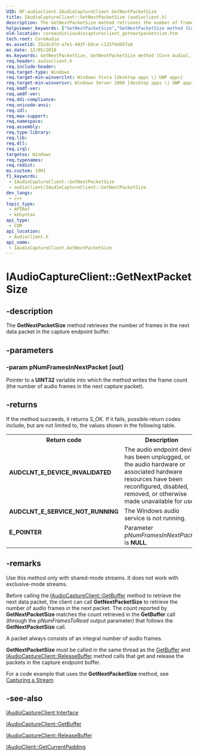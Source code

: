 ```yaml
---
UID: NF:audioclient.IAudioCaptureClient.GetNextPacketSize
title: IAudioCaptureClient::GetNextPacketSize (audioclient.h)
description: The GetNextPacketSize method retrieves the number of frames in the next data packet in the capture endpoint buffer.
helpviewer_keywords: ["GetNextPacketSize","GetNextPacketSize method [Core Audio]","GetNextPacketSize method [Core Audio]","IAudioCaptureClient interface","IAudioCaptureClient interface [Core Audio]","GetNextPacketSize method","IAudioCaptureClient.GetNextPacketSize","IAudioCaptureClient::GetNextPacketSize","IAudioCaptureClientGetNextPacketSize","audioclient/IAudioCaptureClient::GetNextPacketSize","coreaudio.iaudiocaptureclient_getnextpacketsize"]
old-location: coreaudio\iaudiocaptureclient_getnextpacketsize.htm
tech.root: CoreAudio
ms.assetid: 352dcd7d-a7e1-493f-b9ce-c125f9d45fa8
ms.date: 12/05/2018
ms.keywords: GetNextPacketSize, GetNextPacketSize method [Core Audio], GetNextPacketSize method [Core Audio],IAudioCaptureClient interface, IAudioCaptureClient interface [Core Audio],GetNextPacketSize method, IAudioCaptureClient.GetNextPacketSize, IAudioCaptureClient::GetNextPacketSize, IAudioCaptureClientGetNextPacketSize, audioclient/IAudioCaptureClient::GetNextPacketSize, coreaudio.iaudiocaptureclient_getnextpacketsize
req.header: audioclient.h
req.include-header: 
req.target-type: Windows
req.target-min-winverclnt: Windows Vista [desktop apps \| UWP apps]
req.target-min-winversvr: Windows Server 2008 [desktop apps \| UWP apps]
req.kmdf-ver: 
req.umdf-ver: 
req.ddi-compliance: 
req.unicode-ansi: 
req.idl: 
req.max-support: 
req.namespace: 
req.assembly: 
req.type-library: 
req.lib: 
req.dll: 
req.irql: 
targetos: Windows
req.typenames: 
req.redist: 
ms.custom: 19H1
f1_keywords:
 - IAudioCaptureClient::GetNextPacketSize
 - audioclient/IAudioCaptureClient::GetNextPacketSize
dev_langs:
 - c++
topic_type:
 - APIRef
 - kbSyntax
api_type:
 - COM
api_location:
 - Audioclient.h
api_name:
 - IAudioCaptureClient.GetNextPacketSize
---
```


# IAudioCaptureClient::GetNextPacketSize


## -description

The <b>GetNextPacketSize</b> method retrieves the number of frames in the next data packet in the capture endpoint buffer.

## -parameters

### -param pNumFramesInNextPacket [out]

Pointer to a <b>UINT32</b> variable into which the method writes the frame count (the number of audio frames in the next capture packet).

## -returns

If the method succeeds, it returns S_OK. If it fails, possible return codes include, but are not limited to, the values shown in the following table.

<table>
<tr>
<th>Return code</th>
<th>Description</th>
</tr>
<tr>
<td width="40%">
<dl>
<dt><b>AUDCLNT_E_DEVICE_INVALIDATED</b></dt>
</dl>
</td>
<td width="60%">
The audio endpoint device has been unplugged, or the audio hardware or associated hardware resources have been reconfigured, disabled, removed, or otherwise made unavailable for use.

</td>
</tr>
<tr>
<td width="40%">
<dl>
<dt><b>AUDCLNT_E_SERVICE_NOT_RUNNING</b></dt>
</dl>
</td>
<td width="60%">
The Windows audio service is not running.

</td>
</tr>
<tr>
<td width="40%">
<dl>
<dt><b>E_POINTER</b></dt>
</dl>
</td>
<td width="60%">
Parameter <i>pNumFramesInNextPacket</i> is <b>NULL</b>.

</td>
</tr>
</table>

## -remarks

Use this method only with shared-mode streams. It does not work with exclusive-mode streams.

Before calling the <a href="https://docs.microsoft.com/windows/desktop/api/audioclient/nf-audioclient-iaudiocaptureclient-getbuffer">IAudioCaptureClient::GetBuffer</a> method to retrieve the next data packet, the client can call <b>GetNextPacketSize</b> to retrieve the number of audio frames in the next packet. The count reported by <b>GetNextPacketSize</b> matches the count retrieved in the <b>GetBuffer</b> call (through the <i>pNumFramesToRead</i> output parameter) that follows the <b>GetNextPacketSize</b> call.

A packet always consists of an integral number of audio frames.

<b>GetNextPacketSize</b> must be called in the same thread as the <a href="https://docs.microsoft.com/windows/desktop/api/audioclient/nf-audioclient-iaudiocaptureclient-getbuffer">GetBuffer</a> and <a href="https://docs.microsoft.com/windows/desktop/api/audioclient/nf-audioclient-iaudiocaptureclient-releasebuffer">IAudioCaptureClient::ReleaseBuffer</a> method calls that get and release the packets in the capture endpoint buffer.

For a code example that uses the <b>GetNextPacketSize</b> method, see <a href="https://docs.microsoft.com/windows/desktop/CoreAudio/capturing-a-stream">Capturing a Stream</a>.

## -see-also

<a href="https://docs.microsoft.com/windows/desktop/api/audioclient/nn-audioclient-iaudiocaptureclient">IAudioCaptureClient Interface</a>



<a href="https://docs.microsoft.com/windows/desktop/api/audioclient/nf-audioclient-iaudiocaptureclient-getbuffer">IAudioCaptureClient::GetBuffer</a>



<a href="https://docs.microsoft.com/windows/desktop/api/audioclient/nf-audioclient-iaudiocaptureclient-releasebuffer">IAudioCaptureClient::ReleaseBuffer</a>



<a href="https://docs.microsoft.com/windows/desktop/api/audioclient/nf-audioclient-iaudioclient-getcurrentpadding">IAudioClient::GetCurrentPadding</a>

